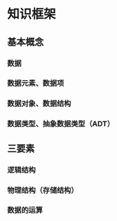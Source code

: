 

# 知识框架
## 基本概念
### 数据
### 数据元素、数据项
### 数据对象、数据结构
### 数据类型、抽象数据类型（ADT）
## 三要素
### 逻辑结构
### 物理结构（存储结构）
### 数据的运算
<!--stackedit_data:
eyJoaXN0b3J5IjpbLTczNDY2Mzc5OCw1NzA5MTA3MjhdfQ==
-->